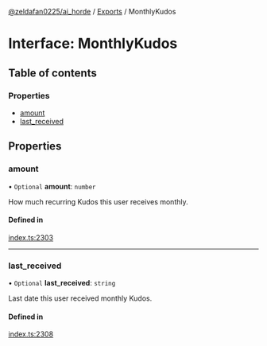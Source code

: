 [@zeldafan0225/ai_horde](../README.md) / [Exports](../modules.md) / MonthlyKudos

# Interface: MonthlyKudos

## Table of contents

### Properties

- [amount](MonthlyKudos.md#amount)
- [last\_received](MonthlyKudos.md#last_received)

## Properties

### amount

• `Optional` **amount**: `number`

How much recurring Kudos this user receives monthly.

#### Defined in

[index.ts:2303](https://github.com/ZeldaFan0225/ai_horde/blob/c593245/index.ts#L2303)

___

### last\_received

• `Optional` **last\_received**: `string`

Last date this user received monthly Kudos.

#### Defined in

[index.ts:2308](https://github.com/ZeldaFan0225/ai_horde/blob/c593245/index.ts#L2308)
